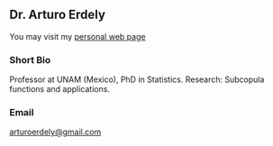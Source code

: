 ## Dr. Arturo Erdely

You may visit my [personal web page](https://sites.google.com/site/arturoerdely/)

### Short Bio

Professor at UNAM (Mexico), PhD in Statistics. Research: Subcopula functions and applications.

### Email

arturoerdely@gmail.com
